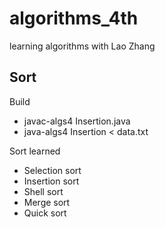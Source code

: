 # algorithms_4th
learning algorithms with Lao Zhang

## Sort 

Build 
- javac-algs4 Insertion.java
- java-algs4 Insertion < data.txt

Sort learned
- Selection sort 
- Insertion sort 
- Shell sort
- Merge sort
- Quick sort
